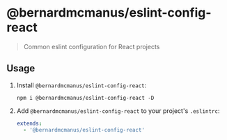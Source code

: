 # @bernardmcmanus/eslint-config-react

> Common eslint configuration for React projects

## Usage

1. Install `@bernardmcmanus/eslint-config-react`:

   ```
   npm i @bernardmcmanus/eslint-config-react -D
   ```

2. Add `@bernardmcmanus/eslint-config-react` to your project's `.eslintrc`:

   ```yaml
   extends:
     - '@bernardmcmanus/eslint-config-react'
   ```
